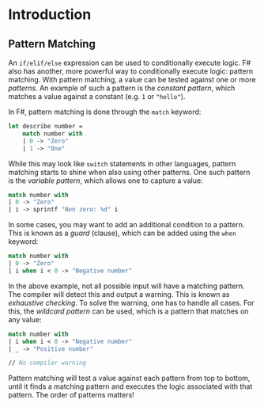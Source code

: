 # Introduction

## Pattern Matching

An `if/elif/else` expression can be used to conditionally execute logic. F# also has another, more powerful way to conditionally execute logic: pattern matching. With pattern matching, a value can be tested against one or more _patterns_. An example of such a pattern is the _constant pattern_, which matches a value against a constant (e.g. `1` or `"hello"`).

In F#, pattern matching is done through the `match` keyword:

```fsharp
let describe number =
    match number with
    | 0 -> "Zero"
    | 1 -> "One"
```

While this may look like `switch` statements in other languages, pattern matching starts to shine when also using other patterns. One such pattern is the _variable pattern_, which allows one to capture a value:

```fsharp
match number with
| 0 -> "Zero"
| i -> sprintf "Non zero: %d" i
```

In some cases, you may want to add an additional condition to a pattern. This is known as a _guard_ (clause), which can be added using the `when` keyword:

```fsharp
match number with
| 0 -> "Zero"
| i when i < 0 -> "Negative number"
```

In the above example, not all possible input will have a matching pattern. The compiler will detect this and output a warning. This is known as _exhaustive checking_. To solve the warning, one has to handle all cases. For this, the _wildcard pattern_ can be used, which is a pattern that matches on any value:

```fsharp
match number with
| i when i < 0 -> "Negative number"
| _ -> "Positive number"

// No compiler warning
```

Pattern matching will test a value against each pattern from top to bottom, until it finds a matching pattern and executes the logic associated with that pattern. The order of patterns matters!
